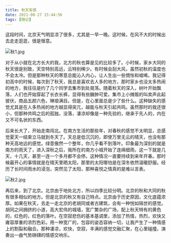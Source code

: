 ```yaml
---
title: 秋天有感
date: 2021-08-27 15:44:56
tags: [随记]
---
```

    
 这段时间，北京天气明显凉了很多，尤其是一早一晚。这时候，在风不大的时候出去走走逛逛，很是惬意。
 
![秋1.jpg](https://cdn.nlark.com/yuque/0/2021/jpeg/127227/1630050207087-c502a240-177a-4f38-9730-bb3e40ba4ab9.jpeg#clientId=u03c7bafe-287b-4&from=ui&id=u030a33e9&margin=%5Bobject%20Object%5D&name=%E7%A7%8B1.jpg&originHeight=936&originWidth=1440&originalType=binary&ratio=1&size=178474&status=done&style=none&taskId=uf2003b1a-7ef2-4792-a5f7-9ea83f09b97)

对于从小就在北方长大的我，北方的秋也算是见的比较多了。小时候，家乡大同的秋天很是别致，天空特别高远，云特别稀少。有时候会刮大风，虽然初秋的温度也不会太冷。但是那种秋天的寒意总能沁入内心，让人生出一些惆怅和嘘唏。我记得初高中的时候，每次到了秋天，我总是喜欢去人多的地方，那时家乡也没太多热闹的地方，我往往是约了几个同学去集市到处晃荡。随着秋天的深入，树叶开始飘落，人们也开始穿起了长衣长裤，显得有些臃肿可爱。集市上小摊贩的叫卖声此起彼伏，商品五颜六色，琳琅满目。但是，在心里面总是少了些什么。这种缺失的感觉尤其是在人多热闹的地方越显得突兀，越能与秋天引起共鸣。虽然那时的我还很小，但那种共鸣之后的孤独，没落，凄凉却像是一种先验的，继承于先人的，内在又不可名状的东西。
​

后来长大了，开始走南闯北。在南方生活的那些年，对春秋的感觉不太明显，总感觉夏天一结束立马就到冬天了。天总是低沉沉的，即使万里无云的晴天，也没有那种天高地远的感觉。绿意傲然一个整年，你几乎看不到落叶。印象最为深刻的就是南方的雨天了，进入深秋之后，我所在的南方小城开始了连绵细雨，这一下就是几天，十几天，甚至一连一个多月都不会停。这种情况一直要持续到来年开春。那时候最开心的事情就是在晴天里晒太阳，那里的太阳哪怕是在深冬依然温暖舒服。经历了长时间雨水的浸泡，突然见了太阳，那种喜悦之情真的是难以言表。
​

![秋2.jpg](https://cdn.nlark.com/yuque/0/2021/jpeg/127227/1630050190728-7a362c61-323c-4269-b9c8-a2304f72ed1d.jpeg#clientId=u03c7bafe-287b-4&from=ui&id=u5d657869&margin=%5Bobject%20Object%5D&name=%E7%A7%8B2.jpg&originHeight=801&originWidth=1200&originalType=binary&ratio=1&size=201787&status=done&style=none&taskId=u7f9c4051-9f8e-4d63-a45e-87caba98689)
   
再后来，到了北京。北京由于地处北方，所以四季比较分明。北京的秋和大同的秋有很多相似的地方。但是北京的秋又有自己特点。北京由于历史原因，文化底蕴浓厚。如果在秋天，去走一走北京的老胡同或者古建筑，会有一种恍如隔世的感觉。胡同之间拥挤的小道，高大宏伟的城墙，宽广繁杂的广场，配上秋天特有的黄色的，红色的，红色的落叶。在空寂悲伤的基本基调里，添加了热情，热烈，欢快又雍容厚重的浓烈色彩。用一种宽广的，包容的姿态容纳一切，让我产生了一种情感上的割裂和融合。那种凄凉，欢快，空寂，丰满的感觉交融汇聚，在心里碰撞，演奏出一曲气势磅礴的情感交响乐。
​

​

